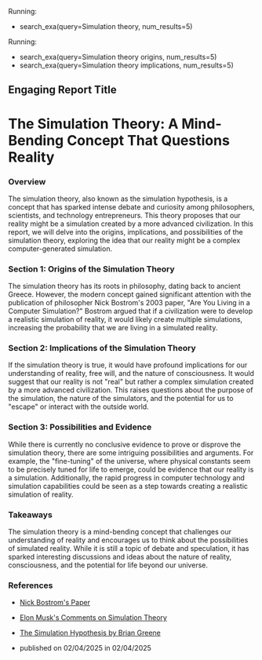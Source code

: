 
Running:
 - search_exa(query=Simulation theory, num_results=5)


Running:
 - search_exa(query=Simulation theory origins, num_results=5)
 - search_exa(query=Simulation theory implications, num_results=5)

## Engaging Report Title
# The Simulation Theory: A Mind-Bending Concept That Questions Reality

### Overview
The simulation theory, also known as the simulation hypothesis, is a concept that has sparked intense debate and curiosity among philosophers, scientists, and technology entrepreneurs. This theory proposes that our reality might be a simulation created by a more advanced civilization. In this report, we will delve into the origins, implications, and possibilities of the simulation theory, exploring the idea that our reality might be a complex computer-generated simulation.

### Section 1: Origins of the Simulation Theory
The simulation theory has its roots in philosophy, dating back to ancient Greece. However, the modern concept gained significant attention with the publication of philosopher Nick Bostrom's 2003 paper, "Are You Living in a Computer Simulation?" Bostrom argued that if a civilization were to develop a realistic simulation of reality, it would likely create multiple simulations, increasing the probability that we are living in a simulated reality.

### Section 2: Implications of the Simulation Theory
If the simulation theory is true, it would have profound implications for our understanding of reality, free will, and the nature of consciousness. It would suggest that our reality is not "real" but rather a complex simulation created by a more advanced civilization. This raises questions about the purpose of the simulation, the nature of the simulators, and the potential for us to "escape" or interact with the outside world.

### Section 3: Possibilities and Evidence
While there is currently no conclusive evidence to prove or disprove the simulation theory, there are some intriguing possibilities and arguments. For example, the "fine-tuning" of the universe, where physical constants seem to be precisely tuned for life to emerge, could be evidence that our reality is a simulation. Additionally, the rapid progress in computer technology and simulation capabilities could be seen as a step towards creating a realistic simulation of reality.

### Takeaways
The simulation theory is a mind-bending concept that challenges our understanding of reality and encourages us to think about the possibilities of simulated reality. While it is still a topic of debate and speculation, it has sparked interesting discussions and ideas about the nature of reality, consciousness, and the potential for life beyond our universe.

### References
- [Nick Bostrom's Paper](https://www.simulation-argument.com/)
- [Elon Musk's Comments on Simulation Theory](https://www.youtube.com/watch?v=0JZY8ZXzf0U)
- [The Simulation Hypothesis by Brian Greene](https://www.youtube.com/watch?v=4B0OOyu9Z1g)

- published on 02/04/2025 in 02/04/2025